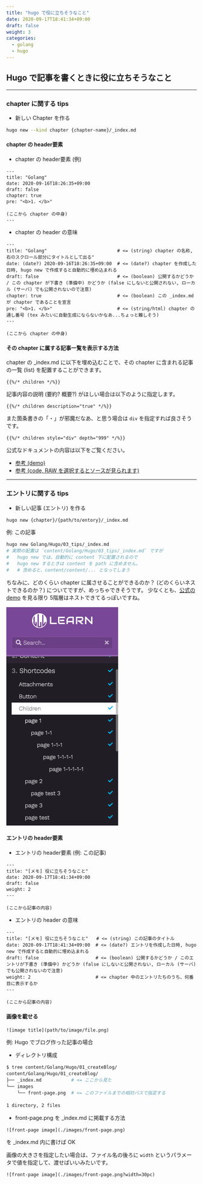 ```yaml
---
title: "hugo で役に立ちそうなこと"
date: 2020-09-17T18:41:34+09:00
draft: false
weight: 3
categories:
  - golang
  - hugo
---
```


## Hugo で記事を書くときに役に立ちそうなこと

---

### chapter に関する tips
* 新しい Chapter を作る
```sh
hugo new --kind chapter {chapter-name}/_index.md
```


#### chapter の header要素
* chapter の header要素 (例)
```
---
title: "Golang"
date: 2020-09-16T18:26:35+09:00
draft: false
chapter: true
pre: "<b>1. </b>"

(ここから chapter の中身)
---
```


* chapter の header の意味
```
---
title: "Golang"                          # <= (string) chapter の名称, 右のスクロール部分にタイトルとして出る"
date: (date?) 2020-09-16T18:26:35+09:00  # <= (date?) chapter を作成した日時, hugo new で作成すると自動的に埋め込まれる
draft: false                             # <= (boolean) 公開するかどうか / この chapter が下書き (準備中) かどうか (false にしないと公開されない, ローカル (サーバ) でも公開されないので注意)
chapter: true                            # <= (boolean) この _index.md が chapter であることを宣言
pre: "<b>1. </b>"                        # <= (string/html) chapter の通し番号 (tex みたいに自動生成にならないかなあ...ちょっと難しそう)
---

(ここから chapter の中身)
```

#### その chapter に属する記事一覧を表示する方法

chapter の _index.md に以下を埋め込むことで、その chapter に含まれる記事の一覧 (list) を配置することができます。

    {{%/* children */%}}


記事内容の説明 (要約? 概要?) がほしい場合は以下のように指定します。

    {{%/* children description="true" */%}} 


また箇条書きの「・」が邪魔だなあ、と思う場合は `div` を指定すれば良さそうです。

    {{%/* children style="div" depth="999" */%}}


公式なドキュメントの内容は以下をご覧ください。
* [参考 (demo)](https://learn.netlify.app/en/shortcodes/children/)
* [参考 (code, RAW を選択するとソースが見られます)](https://github.com/matcornic/hugo-theme-learn/blob/master/exampleSite/content/shortcodes/children/_index.en.md)


---

### エントリに関する tips
* 新しい記事 (エントリ) を作る
```sh
hugo new {chapter}/{path/to/entory}/_index.md
```

例: この記事
```sh
hugo new Golang/Hugo/03_tips/_index.md
# 実際の配置は `content/Golang/Hugo/03_tips/_index.md` ですが
#   hugo new では、自動的に content 下に配置されるので
#   hugo new するときは content を path に含めません。
#   # 含めると、content/content/... となってしまう
```

ちなみに、どのくらい chapter に属させることができるのか？ (どのくらいネストできるのか？) についてですが、めっちゃできそうです。
少なくとも、[公式の demo](https://learn.netlify.app/en/shortcodes/children/) を見る限り 5階層はネストできてるっぽいですね。

![nest chapter](./images/nest_chapter.png?width=30pc)

#### エントリの header要素
* エントリの header要素 (例: この記事)
```
---
title: "[メモ] 役に立ちそうなこと"
date: 2020-09-17T18:41:34+09:00
draft: false
weight: 2
---

(ここから記事の内容)
```


* エントリの header の意味
```
---
title: "[メモ] 役に立ちそうなこと"   # <= (string) この記事のタイトル
date: 2020-09-17T18:41:34+09:00  # <= (date?) エントリを作成した日時, hugo new で作成すると自動的に埋め込まれる
draft: false                     # <= (boolean) 公開するかどうか / このエントリが下書き (準備中) かどうか (false にしないと公開されない, ローカル (サーバ) でも公開されないので注意)
weight: 2                        # <= chapter 中のエントリたちのうち、何番目に表示するか
---

(ここから記事の内容)
```

#### 画像を載せる

```
![image title](path/to/image/file.png)
```

例: Hugo でブログ作った記事の場合

* ディレクトリ構成
```sh
$ tree content/Golang/Hugo/01_createBlog/
content/Golang/Hugo/01_createBlog/
├── _index.md           # <= ここから見た
└── images
    └── front-page.png  # <= このファイルまでの相対パスで指定する

1 directory, 2 files
```

* front-page.png を _index.md に掲載する方法
```
![front-page image](./images/front-page.png)
```
を _index.md 内に書けば OK

画像の大きさを指定したい場合は、ファイル名の後ろに `width` というパラメータで値を指定して、渡せばいいみたいです。
```
![front-page image](./images/front-page.png?width=30pc)
```